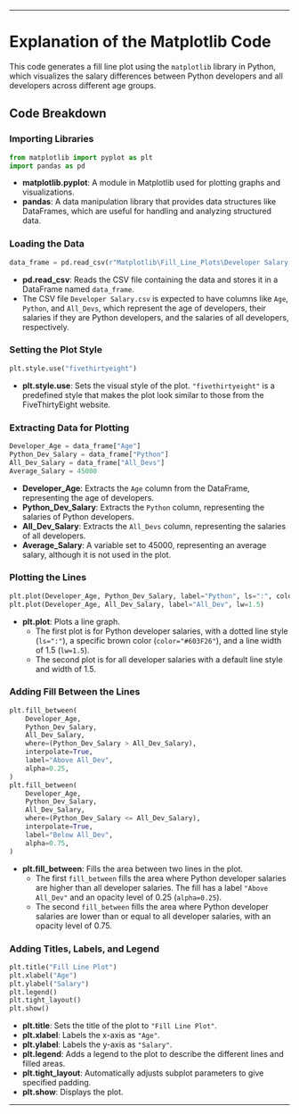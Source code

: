 
---

# Explanation of the Matplotlib Code

This code generates a fill line plot using the `matplotlib` library in Python, which visualizes the salary differences between Python developers and all developers across different age groups.

## Code Breakdown

### Importing Libraries

```python
from matplotlib import pyplot as plt
import pandas as pd
```

- **matplotlib.pyplot**: A module in Matplotlib used for plotting graphs and visualizations.
- **pandas**: A data manipulation library that provides data structures like DataFrames, which are useful for handling and analyzing structured data.

### Loading the Data

```python
data_frame = pd.read_csv(r"Matplotlib\Fill_Line_Plots\Developer Salary.csv")
```

- **pd.read_csv**: Reads the CSV file containing the data and stores it in a DataFrame named `data_frame`.
- The CSV file `Developer Salary.csv` is expected to have columns like `Age`, `Python`, and `All_Devs`, which represent the age of developers, their salaries if they are Python developers, and the salaries of all developers, respectively.

### Setting the Plot Style

```python
plt.style.use("fivethirtyeight")
```

- **plt.style.use**: Sets the visual style of the plot. `"fivethirtyeight"` is a predefined style that makes the plot look similar to those from the FiveThirtyEight website.

### Extracting Data for Plotting

```python
Developer_Age = data_frame["Age"]
Python_Dev_Salary = data_frame["Python"]
All_Dev_Salary = data_frame["All_Devs"]
Average_Salary = 45000
```

- **Developer_Age**: Extracts the `Age` column from the DataFrame, representing the age of developers.
- **Python_Dev_Salary**: Extracts the `Python` column, representing the salaries of Python developers.
- **All_Dev_Salary**: Extracts the `All_Devs` column, representing the salaries of all developers.
- **Average_Salary**: A variable set to 45000, representing an average salary, although it is not used in the plot.

### Plotting the Lines

```python
plt.plot(Developer_Age, Python_Dev_Salary, label="Python", ls=":", color="#603F26", lw=1.5)
plt.plot(Developer_Age, All_Dev_Salary, label="All_Dev", lw=1.5)
```

- **plt.plot**: Plots a line graph.
    - The first plot is for Python developer salaries, with a dotted line style (`ls=":"`), a specific brown color (`color="#603F26"`), and a line width of 1.5 (`lw=1.5`).
    - The second plot is for all developer salaries with a default line style and width of 1.5.

### Adding Fill Between the Lines

```python
plt.fill_between(
    Developer_Age,
    Python_Dev_Salary,
    All_Dev_Salary,
    where=(Python_Dev_Salary > All_Dev_Salary),
    interpolate=True,
    label="Above All_Dev",
    alpha=0.25,
)
plt.fill_between(
    Developer_Age,
    Python_Dev_Salary,
    All_Dev_Salary,
    where=(Python_Dev_Salary <= All_Dev_Salary),
    interpolate=True,
    label="Below All_Dev",
    alpha=0.75,
)
```

- **plt.fill_between**: Fills the area between two lines in the plot.
    - The first `fill_between` fills the area where Python developer salaries are higher than all developer salaries. The fill has a label `"Above All_Dev"` and an opacity level of 0.25 (`alpha=0.25`).
    - The second `fill_between` fills the area where Python developer salaries are lower than or equal to all developer salaries, with an opacity level of 0.75.

### Adding Titles, Labels, and Legend

```python
plt.title("Fill Line Plot")
plt.xlabel("Age")
plt.ylabel("Salary")
plt.legend()
plt.tight_layout()
plt.show()
```

- **plt.title**: Sets the title of the plot to `"Fill Line Plot"`.
- **plt.xlabel**: Labels the x-axis as `"Age"`.
- **plt.ylabel**: Labels the y-axis as `"Salary"`.
- **plt.legend**: Adds a legend to the plot to describe the different lines and filled areas.
- **plt.tight_layout**: Automatically adjusts subplot parameters to give specified padding.
- **plt.show**: Displays the plot.

---
